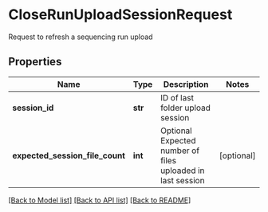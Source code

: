 # CloseRunUploadSessionRequest

Request to refresh a sequencing run upload

## Properties
Name | Type | Description | Notes
------------ | ------------- | ------------- | -------------
**session_id** | **str** | ID of last folder upload session | 
**expected_session_file_count** | **int** | Optional Expected number of files uploaded in last session | [optional] 

[[Back to Model list]](../README.md#documentation-for-models) [[Back to API list]](../README.md#documentation-for-api-endpoints) [[Back to README]](../README.md)


